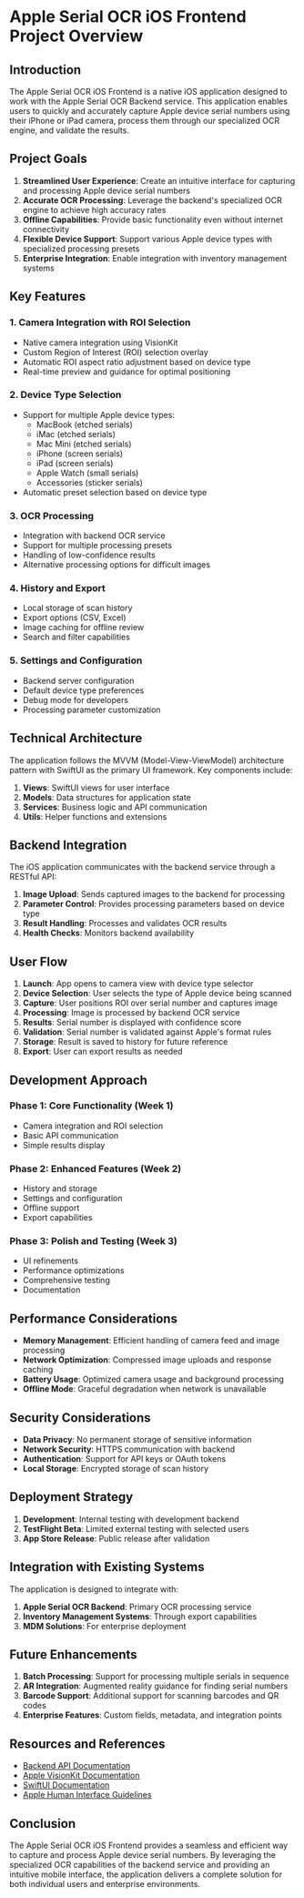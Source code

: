 # Apple Serial OCR iOS Frontend Project Overview

## Introduction

The Apple Serial OCR iOS Frontend is a native iOS application designed to work with the Apple Serial OCR Backend service. This application enables users to quickly and accurately capture Apple device serial numbers using their iPhone or iPad camera, process them through our specialized OCR engine, and validate the results.

## Project Goals

1. **Streamlined User Experience**: Create an intuitive interface for capturing and processing Apple device serial numbers
2. **Accurate OCR Processing**: Leverage the backend's specialized OCR engine to achieve high accuracy rates
3. **Offline Capabilities**: Provide basic functionality even without internet connectivity
4. **Flexible Device Support**: Support various Apple device types with specialized processing presets
5. **Enterprise Integration**: Enable integration with inventory management systems

## Key Features

### 1. Camera Integration with ROI Selection

- Native camera integration using VisionKit
- Custom Region of Interest (ROI) selection overlay
- Automatic ROI aspect ratio adjustment based on device type
- Real-time preview and guidance for optimal positioning

### 2. Device Type Selection

- Support for multiple Apple device types:
  - MacBook (etched serials)
  - iMac (etched serials)
  - Mac Mini (etched serials)
  - iPhone (screen serials)
  - iPad (screen serials)
  - Apple Watch (small serials)
  - Accessories (sticker serials)
- Automatic preset selection based on device type

### 3. OCR Processing

- Integration with backend OCR service
- Support for multiple processing presets
- Handling of low-confidence results
- Alternative processing options for difficult images

### 4. History and Export

- Local storage of scan history
- Export options (CSV, Excel)
- Image caching for offline review
- Search and filter capabilities

### 5. Settings and Configuration

- Backend server configuration
- Default device type preferences
- Debug mode for developers
- Processing parameter customization

## Technical Architecture

The application follows the MVVM (Model-View-ViewModel) architecture pattern with SwiftUI as the primary UI framework. Key components include:

1. **Views**: SwiftUI views for user interface
2. **Models**: Data structures for application state
3. **Services**: Business logic and API communication
4. **Utils**: Helper functions and extensions

## Backend Integration

The iOS application communicates with the backend service through a RESTful API:

1. **Image Upload**: Sends captured images to the backend for processing
2. **Parameter Control**: Provides processing parameters based on device type
3. **Result Handling**: Processes and validates OCR results
4. **Health Checks**: Monitors backend availability

## User Flow

1. **Launch**: App opens to camera view with device type selector
2. **Device Selection**: User selects the type of Apple device being scanned
3. **Capture**: User positions ROI over serial number and captures image
4. **Processing**: Image is processed by backend OCR service
5. **Results**: Serial number is displayed with confidence score
6. **Validation**: Serial number is validated against Apple's format rules
7. **Storage**: Result is saved to history for future reference
8. **Export**: User can export results as needed

## Development Approach

### Phase 1: Core Functionality (Week 1)
- Camera integration and ROI selection
- Basic API communication
- Simple results display

### Phase 2: Enhanced Features (Week 2)
- History and storage
- Settings and configuration
- Offline support
- Export capabilities

### Phase 3: Polish and Testing (Week 3)
- UI refinements
- Performance optimizations
- Comprehensive testing
- Documentation

## Performance Considerations

- **Memory Management**: Efficient handling of camera feed and image processing
- **Network Optimization**: Compressed image uploads and response caching
- **Battery Usage**: Optimized camera usage and background processing
- **Offline Mode**: Graceful degradation when network is unavailable

## Security Considerations

- **Data Privacy**: No permanent storage of sensitive information
- **Network Security**: HTTPS communication with backend
- **Authentication**: Support for API keys or OAuth tokens
- **Local Storage**: Encrypted storage of scan history

## Deployment Strategy

1. **Development**: Internal testing with development backend
2. **TestFlight Beta**: Limited external testing with selected users
3. **App Store Release**: Public release after validation

## Integration with Existing Systems

The application is designed to integrate with:

1. **Apple Serial OCR Backend**: Primary OCR processing service
2. **Inventory Management Systems**: Through export capabilities
3. **MDM Solutions**: For enterprise deployment

## Future Enhancements

1. **Batch Processing**: Support for processing multiple serials in sequence
2. **AR Integration**: Augmented reality guidance for finding serial numbers
3. **Barcode Support**: Additional support for scanning barcodes and QR codes
4. **Enterprise Features**: Custom fields, metadata, and integration points

## Resources and References

- [Backend API Documentation](http://localhost:8000/docs)
- [Apple VisionKit Documentation](https://developer.apple.com/documentation/visionkit)
- [SwiftUI Documentation](https://developer.apple.com/documentation/swiftui)
- [Apple Human Interface Guidelines](https://developer.apple.com/design/human-interface-guidelines/ios/overview/themes/)

## Conclusion

The Apple Serial OCR iOS Frontend provides a seamless and efficient way to capture and process Apple device serial numbers. By leveraging the specialized OCR capabilities of the backend service and providing an intuitive mobile interface, the application delivers a complete solution for both individual users and enterprise environments.
